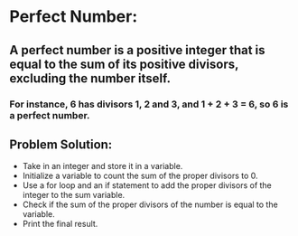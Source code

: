 # Perfect Number:
## A perfect number is a positive integer that is equal to the sum of its positive divisors, excluding the number itself.
### For instance, 6 has divisors 1, 2 and 3, and 1 + 2 + 3 = 6, so 6 is a perfect number.

## Problem Solution: 
- Take in an integer and store it in a variable.
- Initialize a variable to count the sum of the proper divisors to 0.
- Use a for loop and an if statement to add the proper divisors of the integer to the sum variable.
- Check if the sum of the proper divisors of the number is equal to the variable.
- Print the final result.
